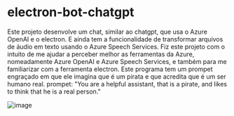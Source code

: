 # electron-bot-chatgpt
Este projeto desenvolve um chat, similar ao chatgpt, que usa o Azure OpenAI e o electron. E ainda tem a funcionalidade de transformar arquivos de áudio em texto usando o Azure Speech Services. 
Fiz este projeto com o intuito de me ajudar a perceber melhor as ferramentas da Azure, nomeadamente Azure OpenAI e Azure Speech Services, e também para me familiarizar com a ferramenta electron.
Este programa tem um prompet engraçado em que ele imagina que é um pirata e que acredita que é um ser humano real.
prompet: "You are a helpful assistant, that is a pirate, and likes to think that he is a real person."

![image](https://github.com/user-attachments/assets/7dcf5fe6-6632-4879-b3d3-2304423fce45)
